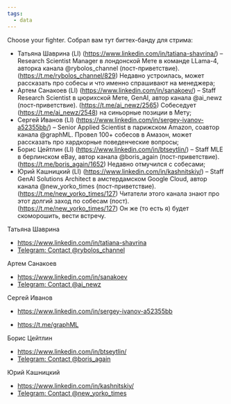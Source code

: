 ```yaml
---
tags:
  - data
---
```

Choose your fighter. Собрал вам тут бигтех-банду для стрима:
- Татьяна Шаврина (LI) (https://www.linkedin.com/in/tatiana-shavrina/) – Research Scientist Manager в лондонской Мете в команде LLama-4, авторка канала @rybolos_channel (пост-приветствие). (https://t.me/rybolos_channel/829) Недавно устроилась, может рассказать про собесы и что именно спрашивают на менеджера;
 - Артем Санакоев (LI) (https://www.linkedin.com/in/sanakoev/)  – Staff Research Scientist в цюрихской Мете, GenAI, автор канала @ai_newz (пост-приветствие). (https://t.me/ai_newz/2565)  Собеседует (https://t.me/ai_newz/2548) на синьорные позиции в Мету;
 - Сергей Иванов (LI) (https://www.linkedin.com/in/sergey-ivanov-a52355bb/) – Senior Applied Scientist в парижском Amazon, соавтор канала @graphML. Провел 100+ собесов в Амазон, может рассказать про хардкорные поведенческие вопросы;
 - Борис Цейтлин (LI) (https://www.linkedin.com/in/btseytlin/) – Staff MLE в берлинском eBay, автор канала @boris_again (пост-приветствие). (https://t.me/boris_again/1652) Недавно отмучился с собесами;
 - Юрий Кашницкий (LI) (https://www.linkedin.com/in/kashnitskiy/) – Staff GenAI Solutions Architect в амстердамском Google Cloud, автор канала @new_yorko_times (пост-приветствие). (https://t.me/new_yorko_times/127) Читатели этого канала знают про этот долгий заход по собесам (пост). (https://t.me/new_yorko_times/127) Он же (то есть я) будет скоморошить, вести встречу.


Татьяна Шаврина
- https://www.linkedin.com/in/tatiana-shavrina
- [Telegram: Contact @rybolos\_channel](https://t.me/rybolos_channel/829)

Артем Санакоев
- https://www.linkedin.com/in/sanakoev
- [Telegram: Contact @ai\_newz](https://t.me/ai_newz/2565)

Сергей Иванов
* https://www.linkedin.com/in/sergey-ivanov-a52355bb
- https://t.me/graphML

Борис Цейтлин
- https://www.linkedin.com/in/btseytlin/
- [Telegram: Contact @boris\_again](https://t.me/boris_again/1652)

Юрий Кашницкий
- https://www.linkedin.com/in/kashnitskiy/
- [Telegram: Contact @new\_yorko\_times](https://t.me/new_yorko_times/127)


